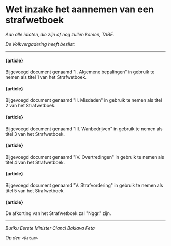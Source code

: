 # Wet inzake het aannemen van een strafwetboek

_Aan alle idioten, die zijn of nog zullen komen, TABÉ._

_De Volkvergadering heeft beslist:_

--------------------------

#### {article}
Bijgevoegd document genaamd "I. Algemene bepalingen" in gebruik te nemen als titel 1 van het Strafwetboek.

#### {article}
Bijgevoegd document genaamd "II. Misdaden" in gebruik te nemen als titel 2 van het Strafwetboek.

#### {article}
Bijgevoegd document genaamd "III. Wanbedrijven" in gebruik te nemen als titel 3 van het Strafwetboek.

#### {article}
Bijgevoegd document genaamd "IV. Overtredingen" in gebruik te nemen als titel 4 van het Strafwetboek.

#### {article}
Bijgevoegd document genaamd "V. Strafvordering" in gebruik te nemen als titel 5 van het Strafwetboek.

#### {article}
De afkorting van het Strafwetboek zal "Nggr." zijn.

--------------------------

_Buriku Eerste Minister Cianci Baklava Feta_

_Op den ``<Datum>``_